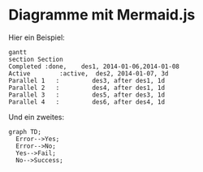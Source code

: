 Diagramme mit Mermaid.js
========================


Hier ein Beispiel:

```mermaid
gantt
section Section
Completed :done,    des1, 2014-01-06,2014-01-08
Active        :active,  des2, 2014-01-07, 3d
Parallel 1   :         des3, after des1, 1d
Parallel 2   :         des4, after des1, 1d
Parallel 3   :         des5, after des3, 1d
Parallel 4   :         des6, after des4, 1d
```

Und ein zweites:

```mermaid
graph TD;
  Error-->Yes;
  Error-->No;
  Yes-->Fail;
  No-->Success;
```
